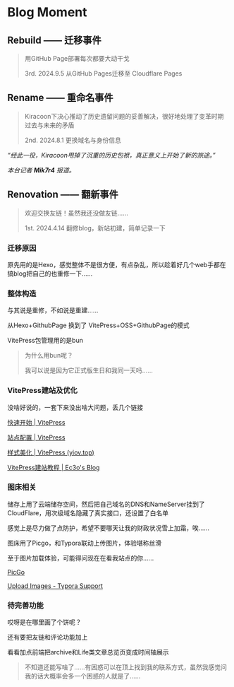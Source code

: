 # Blog Moment

## Rebuild —— 迁移事件

> 用GitHub Page部署每次都要大动干戈
>
> 3rd. 2024.9.5  从GitHub Pages迁移至 Cloudflare Pages

 

## Rename —— 重命名事件

> Kiracoon下决心推动了历史遗留问题的妥善解决，很好地处理了变革时期过去与未来的矛盾
>
> 2nd. 2024.8.1 更换域名与身份信息

*“经此一役，Kiracoon甩掉了沉重的历史包袱，真正意义上开始了新的旅途。”*

*本台记者 **Mik7r4** 报道。*



## Renovation —— 翻新事件

> 欢迎交换友链！虽然我还没做友链......
>
> 1st. 2024.4.14 翻修blog，新站初建，简单记录一下

### 迁移原因

原先用的是Hexo，感觉整体不是很方便，有点杂乱，所以趁着好几个web手都在搞blog把自己的也重修一下......



### 整体构造

与其说是重修，不如说是重建......

从Hexo+GithubPage 换到了 VitePress+OSS+GithubPage的模式

VitePress包管理用的是bun

> 为什么用bun呢？
>
> 我可以说是因为它正式版生日和我同一天吗......



### VitePress建站及优化

没啥好说的，一套下来没出啥大问题，丢几个链接

[快速开始 | VitePress](https://vitepress.dev/zh/guide/getting-started)

[站点配置 | VitePress](https://vitepress.dev/zh/reference/site-config)

[样式美化 | VitePress (yiov.top)](https://vitepress.yiov.top/style.html)

[VitePress建站教程 | Ec3o's Blog](https://ec3o.fun/articles/VitePress建站教程.html)



### 图床相关

储存上用了云端储存空间，然后把自己域名的DNS和NameServer挂到了CloudFlare，用次级域名隐藏了真实接口，还设置了白名单

感觉上是尽力做了点防护，希望不要哪天让我的财政状况雪上加霜，唉......

图床用了Picgo，和Typora联动上传图片，体验堪称丝滑

至于图片加载体验，可能得问现在在看我站点的你......

[PicGo](https://picgo.github.io/PicGo-Doc/zh/)

[Upload Images - Typora Support](https://support.typora.io/Upload-Image/#picgoapp-chinese-language-only)



### 待完善功能

哎呀是在哪里画了个饼呢？

还有要把友链和评论功能加上

看看加点前端把archive和Life类文章总览页变成时间轴展示



> 不知道还能写啥了......有困惑可以在顶上找到我的联系方式，虽然我感觉问我的话大概率会多一个困惑的人就是了......

